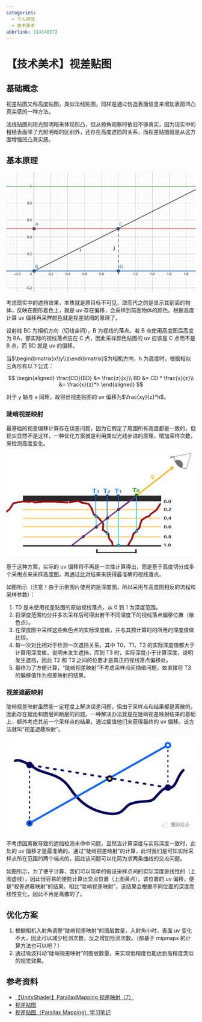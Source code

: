 ```yaml
---
categories:
  - 个人研究
  - 技术美术
abbrlink: 514348372
---
```


# 【技术美术】视差贴图

## 基础概念

视差贴图又称高度贴图，类似法线贴图，同样是通过伪造表面信息来增加表面凹凸真实感的一种方法。

法线贴图利用光照明暗来体现凹凸，但从掠角观察时依旧不够真实，因为现实中的粗糙表面除了光照明暗的区别外，还存在高度遮挡的关系，而视差贴图就是从这方面增强凹凸真实感。

## 基本原理

![alt text](../../../assets/images/image-2.png)

考虑现实中的遮挡效果，本质就是原目标不可见，取而代之的是显示其前面的物体，反映在图形着色上，就是 uv 存在偏移，会采样到前面物体的颜色。根据高度计算 uv 偏移再采样颜色就是视差贴图的原理了。

设射线 BC 为相机方向（切线空间），B 为视线的落点。若 B 点使用高度图后高度为 BA，那实际的视线落点应在 C 点，因此采样颜色贴图的 uv 应该是 C 点而不是 B 点，而 BD 就是 uv 的偏移。

当$\begin{bmatrix}x\\y\\z\end{bmatrix}$为相机方向，h 为高度时，根据相似三角形有以下公式：

$$
\begin{aligned}
\frac{CD}{BD} &= \frac{z}{x}\\
BD &= CD * \frac{x}{z}\\
&= \frac{x}{z}*h
\end{aligned}
$$

对于 y 轴与 x 同理，故得出视差贴图的 uv 偏移为$\frac{xy}{z}*h$。

### 陡峭视差映射

最基础的视差偏移计算存在误差问题，因为它假定了周围所有高度都是一致的，但现实显然不是这样，一种优化方案就是利用类似光线步进的原理，增加采样次数，来检测高度变化。

![alt text](../../../assets/images/image-3.png)

基于这种方案，实际的 uv 偏移将不再是一次性计算得出，而是基于高度切分成多个采用点来采样高度图，再通过比对结果来获得最准确的视线落点。

如图所示（注意！由于示例图片使用的是深度图，所以采用与高度图相反的流程和采样参数）：

1. T0 是未使用视差贴图的原始视线落点，从 0 到 1 为深度范围。
2. 将深度范围均分并多次采样后可得出若干不同深度下的视线落点偏移位置（紫色点）。
3. 在深度图中采样这些紫色点的实际深度值，并与其预计算时的所用的深度值做比较。
4. 每一次对比相对于检测一次遮挡关系。其中 T0，T1，T2 的实际深度值都大于计算用深度值，说明未发生遮挡，而到 T3 时，实际深度小于计算深度，说明发生遮挡，因此 T2 和 T3 之间的位置才是真正的视线落点偏移处。
5. 最终为了方便计算，“陡峭视差映射”不考虑采样点间插值问题，故直接将 T3 的偏移值作为视差映射的结果。

### 视差遮蔽映射

陡峭视差映射虽然能一定程度上解决误差问题，但由于采样点和结果都是离散的，因此存在锯齿和图层间断层的问题。一种解决办法就是在陡峭视差映射结果的基础上，额外考虑其前一个采样点的结果，通过插值他们来获得最终的 uv 偏移。该方法就叫“视差遮蔽映射”。

![alt text](../../../assets/images/v2-e2b8563840c5e38022391575705f18c7_1440w.png)

不考虑因离散导致的遮挡检测未命中问题，显然当计算深度与实际深度一致时，此处的 uv 偏移才是最准确的。通过“陡峭视差映射”的计算，此时我们是可知实际采样点所在范围的两个端点的，因此该问题可以化简为求两条曲线的交点问题。

如图所示，为了便于计算，我们可以简单的假设采样点间的实际深度是线性的（上图虚线），因此很容易的便能计算出交点位置（上图黄点）。该位置的 uv 偏移，便是“视差遮蔽映射”的结果。相比“陡峭视差映射”，该结果会根据不同位置的深度而线性变化，因此不再是离散的了。

## 优化方案

1. 根据相机入射角调整“陡峭视差映射”的图层数量，入射角小时，表面 uv 变化不大，因此可以减少检测次数，反之增加检测次数。（那基于 mipmaps 的计算方法也可以吧？）
2. 通过噪波抖动“陡峭视差映射”的图层数量，来实现低精度也能达到高精度类似的视觉效果。

## 参考资料

- [【UnityShader】ParallaxMapping 视差映射（7）](https://zhuanlan.zhihu.com/p/574361162)
- [视差贴图](https://learnopengl-cn.github.io/05%20Advanced%20Lighting/05%20Parallax%20Mapping/)
- [视差贴图（Parallax Mapping）学习笔记](https://zhuanlan.zhihu.com/p/265317045)

